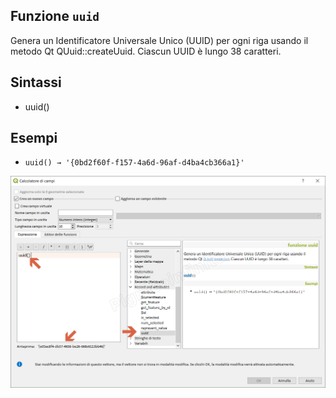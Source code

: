 ## Funzione `uuid`

Genera un Identificatore Universale Unico (UUID) per ogni riga usando il metodo Qt QUuid::createUuid. Ciascun UUID è lungo 38 caratteri.

## Sintassi

* uuid()

## Esempi

* `uuid() → '{0bd2f60f-f157-4a6d-96af-d4ba4cb366a1}'`


![](/img/record_e_attributi/uuid()1.png)